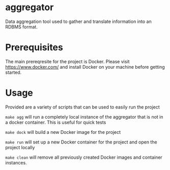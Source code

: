 # aggregator
Data aggregation tool used to gather and translate information into an RDBMS format.

# Prerequisites
The main prereqresite for the project is Docker. Please visit https://www.docker.com/ and install Docker on your machine before getting started.

# Usage
Provided are a variety of scripts that can be used to easily run the project

`make agg` will run a completely local instance of the aggregator that is not in a docker container. This is useful for quick tests

`make dock` will build a new Docker image for the project

`make run` will set up a new Docker container for the project and open the project locally

`make clean` will remove all previously created Docker images and container instances.
